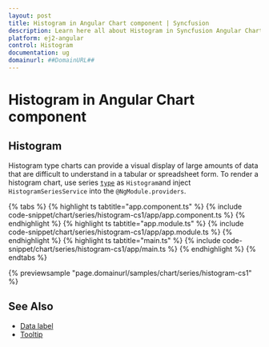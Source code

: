 ```yaml
---
layout: post
title: Histogram in Angular Chart component | Syncfusion
description: Learn here all about Histogram in Syncfusion Angular Chart component of Syncfusion Essential JS 2 and more.
platform: ej2-angular
control: Histogram
documentation: ug
domainurl: ##DomainURL##
---
```


# Histogram in Angular Chart component

## Histogram

Histogram type charts can provide a visual display of large amounts of data that are difficult to understand in a tabular or spreadsheet form. To render a histogram chart, use series [`type`](https://ej2.syncfusion.com/angular/documentation/api/chart/seriesDirective/#type) as `Histogram`and inject `HistogramSeriesService` into the `@NgModule.providers`.

{% tabs %}
{% highlight ts tabtitle="app.component.ts" %}
{% include code-snippet/chart/series/histogram-cs1/app/app.component.ts %}
{% endhighlight %}
{% highlight ts tabtitle="app.module.ts" %}
{% include code-snippet/chart/series/histogram-cs1/app/app.module.ts %}
{% endhighlight %}
{% highlight ts tabtitle="main.ts" %}
{% include code-snippet/chart/series/histogram-cs1/app/main.ts %}
{% endhighlight %}
{% endtabs %}
  
{% previewsample "page.domainurl/samples/chart/series/histogram-cs1" %}

## See Also

* [Data label](../data-labels/)
* [Tooltip](../tool-tip/)